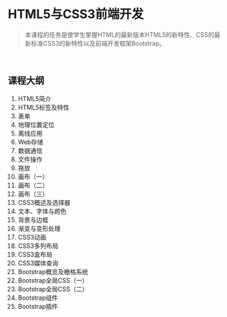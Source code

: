 # HTML5与CSS3前端开发

> 本课程的任务是使学生掌握HTML的最新版本HTML5的新特性、CSS的最新标准CSS3的新特性以及前端开发框架Bootstrap。

&nbsp;

## 课程大纲

1. HTML5简介
2. HTML5标签及特性
3. 表单
4. 地理位置定位
5. 离线应用
6. Web存储
7. 数据通信
8. 文件操作
9. 拖放
10. 画布（一）
11. 画布（二）
12. 画布（三）
13. CSS3概述及选择器
14. 文本、字体与颜色
15. 背景与边框
16. 渐变与变形处理
17. CSS3动画
18. CSS3多列布局
19. CSS3盒布局
20. CSS3媒体查询
21. Bootstrap概览及栅格系统
22. Bootstrap全局CSS（一）
23. Bootstrap全局CSS（二）
24. Bootstrap组件
25. Bootstrap插件


